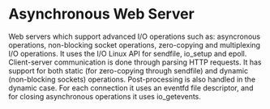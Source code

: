 # Asynchronous Web Server

Web servers which support advanced I/O operations such as: asyncronous operations, non-blocking socket operations, zero-copying and multiplexing I/O operations. It uses the I/O Linux API for sendfile, io_setup and epoll. Client-server communication is done through parsing HTTP requests. It has support for both static (for zero-copying through sendfile) and dynamic (non-blocking sockets) operations. Post-processing is also handled in the dynamic case. For each connection it uses an eventfd file descriptor, and for closing asynchronous operations it uses io_getevents.
